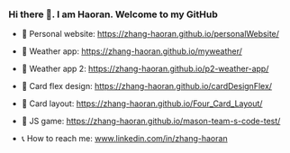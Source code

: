 ### Hi there 👋. I am Haoran. Welcome to my GitHub
- 📌 Personal website: https://zhang-haoran.github.io/personalWebsite/
- 📌 Weather app: https://zhang-haoran.github.io/myweather/
- 📌 Weather app 2: https://zhang-haoran.github.io/p2-weather-app/
- 📌 Card flex design: https://zhang-haoran.github.io/cardDesignFlex/
- 📌 Card layout: https://zhang-haoran.github.io/Four_Card_Layout/
- 📌 JS game: https://zhang-haoran.github.io/mason-team-s-code-test/


- 📞 How to reach me: www.linkedin.com/in/zhang-haoran
